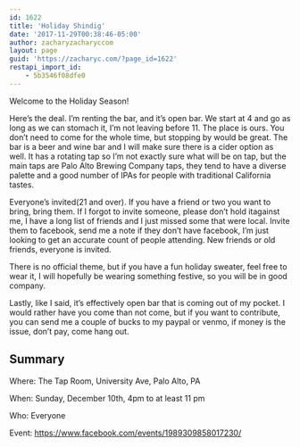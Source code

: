 ```yaml
---
id: 1622
title: 'Holiday Shindig'
date: '2017-11-29T00:38:46-05:00'
author: zacharyzacharyccom
layout: page
guid: 'https://zacharyc.com/?page_id=1622'
restapi_import_id:
    - 5b3546f08dfe0
---
```


Welcome to the Holiday Season!

Here’s the deal. I’m renting the bar, and it’s open bar. We start at 4 and go as long as we can stomach it, I’m not leaving before 11. The place is ours. You don’t need to come for the whole time, but stopping by would be great. The bar is a beer and wine bar and I will make sure there is a cider option as well. It has a rotating tap so I’m not exactly sure what will be on tap, but the main taps are Palo Alto Brewing Company taps, they tend to have a diverse palette and a good number of IPAs for people with traditional California tastes.

Everyone’s invited(21 and over). If you have a friend or two you want to bring, bring them. If I forgot to invite someone, please don’t hold it<span class="text_exposed_show">against me, I have a long list of friends and I just missed some that were local. Invite them to facebook, send me a note if they don’t have facebook, I’m just looking to get an accurate count of people attending. New friends or old friends, everyone is invited.</span>

There is no official theme, but if you have a fun holiday sweater, feel free to wear it, I will hopefully be wearing something festive, so you will be in good company.

Lastly, like I said, it’s effectively open bar that is coming out of my pocket. I would rather have you come than not come, but if you want to contribute, you can send me a couple of bucks to my paypal or venmo, if money is the issue, don’t pay, come hang out.

## Summary

Where: The Tap Room, University Ave, Palo Alto, PA

When: Sunday, December 10th, 4pm to at least 11 pm

Who: Everyone

Event: <https://www.facebook.com/events/1989309858017230/>